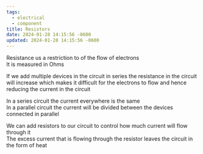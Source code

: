 ```yaml
---
tags:
  - electrical
  - component
title: Resistors
date: 2024-01-28 14:15:56 -0600
updated: 2024-01-28 14:15:56 -0600
---
```


Resistance us a restriction to of the flow of electrons  
It is measured in Ohms

If we add multiple devices in the circuit in series the resistance in the circuit will increase which makes it difficult for the electrons to flow and hence reducing the current in the circuit

In a series circuit the current everywhere is the same  
In a parallel circuit the current will be divided between the devices connected in parallel

We can add resistors to our circuit to control how much current will flow through it  
The excess current that is flowing through the resistor leaves the circuit in the form of heat
